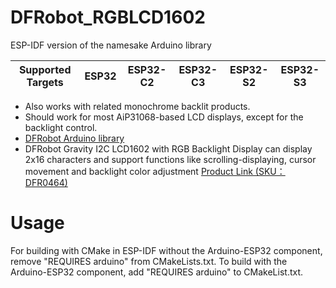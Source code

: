 # DFRobot_RGBLCD1602
ESP-IDF version of the namesake Arduino library

| Supported Targets | ESP32 | ESP32-C2 | ESP32-C3 | ESP32-S2 | ESP32-S3 |
| ----------------- | ----- | -------- | -------- | -------- | -------- |

- Also works with related monochrome backlit products.
- Should work for most AiP31068-based LCD displays, except for the backlight control.
- [DFRobot Arduino library](https://github.com/DFRobot/DFRobot_RGBLCD1602)
- DFRobot Gravity I2C LCD1602 with RGB Backlight Display can display 2x16 characters and support functions like scrolling-displaying, cursor movement and backlight color adjustment [Product Link (SKU：DFR0464)](https://www.dfrobot.com/product-1609.html)

# Usage
For building with CMake in ESP-IDF without the Arduino-ESP32 component, remove "REQUIRES arduino" from CMakeLists.txt. To build with the Arduino-ESP32 component, add "REQUIRES arduino" to CMakeList.txt.
